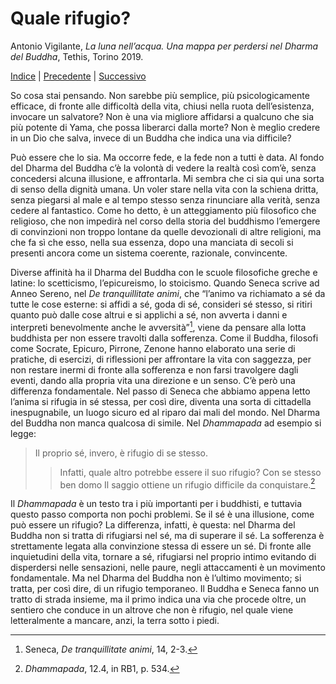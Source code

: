 # Quale rifugio?

Antonio Vigilante, _La luna nell’acqua. Una mappa per perdersi nel Dharma del Buddha_, Tethis, Torino 2019.

[Indice](index.md) | [Precedente](la-lotta.md) | [Successivo](baruch.md)

So cosa stai pensando. Non sarebbe più semplice, più psicologicamente efficace, di fronte alle difficoltà della vita, chiusi nella ruota dell’esistenza, invocare un salvatore? Non è una via migliore affidarsi a qualcuno che sia più potente di Yama, che possa liberarci dalla morte? Non è meglio credere in un Dio che salva, invece di un Buddha che indica una via difficile?

Può essere che lo sia. Ma occorre fede, e la fede non a tutti è data. Al fondo del Dharma del Buddha c’è la volontà di vedere la realtà così com’è, senza concedersi alcuna illusione, e affrontarla. Mi sembra che ci sia qui una sorta di senso della dignità umana. Un voler stare nella vita con la schiena dritta, senza piegarsi al male e al tempo stesso senza rinunciare alla verità, senza cedere al fantastico. Come ho detto, è un atteggiamento più filosofico che religioso, che non impedirà nel corso della storia del buddhismo l’emergere di convinzioni non troppo lontane da quelle devozionali di altre religioni, ma che fa sì che esso, nella sua essenza, dopo una manciata di secoli si presenti ancora come un sistema coerente, razionale, convincente.

Diverse affinità ha il Dharma del Buddha con le scuole filosofiche greche e latine: lo scetticismo, l’epicureismo, lo stoicismo. Quando Seneca scrive ad Anneo Sereno, nel _De tranquillitate animi_, che “l’animo va richiamato a sé da tutte le cose esterne: si affidi a sé, goda di sé, consideri sé stesso, si ritiri quanto può dalle cose altrui e si applichi a sé, non avverta i danni e interpreti benevolmente anche le avversità”[^32], viene da pensare alla lotta buddhista per non essere travolti dalla sofferenza. Come il Buddha, filosofi come Socrate, Epicuro, Pirrone, Zenone hanno elaborato una serie di pratiche, di esercizi, di riflessioni per affrontare la vita con saggezza, per non restare inermi di fronte alla sofferenza e non farsi travolgere dagli eventi, dando alla propria vita una direzione e un senso. C’è però una differenza fondamentale. Nel passo di Seneca che abbiamo appena letto l’anima si rifugia in sé stessa, per così dire, diventa una sorta di cittadella inespugnabile, un luogo sicuro ed al riparo dai mali del mondo. Nel Dharma del Buddha non manca qualcosa di simile. Nel _Dhammapada_ ad esempio si legge:

  

> Il proprio sé, invero, è rifugio di se stesso.
> > Infatti, quale altro potrebbe essere il suo rifugio?
> > Con se stesso ben domo
> > Il saggio ottiene un rifugio difficile da conquistare.[^33]

Il _Dhammapada_ è un testo tra i più importanti per i buddhisti, e tuttavia questo passo comporta non pochi problemi. Se il sé è una illusione, come può essere un rifugio? La differenza, infatti, è questa: nel Dharma del Buddha non si tratta di rifugiarsi nel sé, ma di superare il sé. La sofferenza è strettamente legata alla convinzione stessa di essere un sé. Di fronte alle inquietudini della vita, tornare a sé, rifugiarsi nel proprio intimo evitando di disperdersi nelle sensazioni, nelle paure, negli attaccamenti è un movimento fondamentale. Ma nel Dharma del Buddha non è l’ultimo movimento; si tratta, per così dire, di un rifugio temporaneo. Il Buddha e Seneca fanno un tratto di strada insieme, ma il primo indica una via che procede oltre, un sentiero che conduce in un altrove che non è rifugio, nel quale viene letteralmente a mancare, anzi, la terra sotto i piedi.


[^32]: Seneca, _De tranquillitate animi_, 14, 2-3. 
[^33]: _Dhammapada_, 12.4, in RB1, p. 534.
